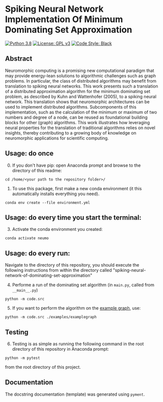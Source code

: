 # Spiking Neural Network Implementation Of Minimum Dominating Set Approximation
[![Python 3.8][python_badge]](https://www.python.org/downloads/release/python-382/)
[![License: GPL v3](https://img.shields.io/badge/License-AGPLv3-blue.svg)](https://www.gnu.org/licenses/agpl-3.0)
[![Code Style: Black][black_badge]](https://github.com/ambv/black)

## Abstract
Neuromorphic computing is a promising new computational paradigm that may provide energy-lean solutions to algorithmic challenges such as graph problems. In particular, the class of distributed algorithms may benefit from translation to spiking neural networks. This work presents such a translation of a distributed approximation algorithm for the minimum dominating set problem, as described by Kuhn and Wattenhofer (2005), to a spiking neural network. This translation shows that neuromorphic architectures can be used to implement distributed algorithms. Subcomponents of this implementation, such as the calculation of the minimum or maximum of two numbers and degree of a node, can be reused as foundational building blocks for other (graph) algorithms. This work illustrates how leveraging neural properties for the translation of traditional algorithms relies on novel insights, thereby contributing to a growing body of knowledge on neuromorphic applications for scientific computing.

## Usage: do once

0. If you don't have pip: open Anaconda prompt and browse to the directory of this readme:
```
cd /home/<your path to the repository folder>/
```

1. To use this package, first make a new conda environment (it this automatically installs everything you need).
```
conda env create --file environment.yml
```

## Usage: do every time you start the terminal:

3. Activate the conda environment you created:
```
conda activate neumo
```

## Usage: do every run:

Navigate to the directory of this repository, you should execute the following instructions from within the directory called "spiking-neural-network-of-dominating-set-approximation"


4. Performe a run of the dominating set algorithm (in `main.py`, called from `__main__.py`)
```
python -m code.src
```

5. If you want to perform the algorithm on the [example graph](https://networkx.org/documentation/stable/reference/readwrite/graphml.html), use:
```
python -m code.src ./examples/examplegraph
```

## Testing

6. Testing is as simple as running the following command in the root directory of this repository in Anaconda prompt:
```
python -m pytest
```
from the root directory of this project.

## Documentation
The docstring documentation (template) was generated using `pyment`.

<!-- Un-wrapped URL's below (Mostly for Badges) -->
[black_badge]: https://img.shields.io/badge/code%20style-black-000000.svg
[python_badge]: https://img.shields.io/badge/python-3.6-blue.svg
